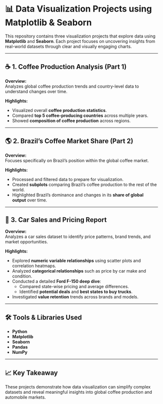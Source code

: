 # 📊 Data Visualization Projects using Matplotlib & Seaborn

This repository contains three visualization projects that explore data using **Matplotlib** and **Seaborn**. Each project focuses on uncovering insights from real-world datasets through clear and visually engaging charts.

---

## ☕ 1. Coffee Production Analysis (Part 1)

**Overview:**  
Analyzes global coffee production trends and country-level data to understand changes over time.

**Highlights:**
- Visualized overall **coffee production statistics**.  
- Compared **top 5 coffee-producing countries** across multiple years.  
- Showed **composition of coffee production** across regions.  

---

## 🌎 2. Brazil’s Coffee Market Share (Part 2)

**Overview:**  
Focuses specifically on Brazil’s position within the global coffee market.

**Highlights:**
- Processed and filtered data to prepare for visualization.  
- Created **subplots** comparing Brazil’s coffee production to the rest of the world.  
- Highlighted Brazil’s dominance and changes in its **share of global output** over time.  

---

## 🚗 3. Car Sales and Pricing Report

**Overview:**  
Analyzes a car sales dataset to identify price patterns, brand trends, and market opportunities.

**Highlights:**
- Explored **numeric variable relationships** using scatter plots and correlation heatmaps.  
- Analyzed **categorical relationships** such as price by car make and condition.  
- Conducted a detailed **Ford F-150 deep dive**:
  - Compared state-wise pricing and average differences.  
  - Identified **potential deals** and **best states to buy trucks**.  
- Investigated **value retention** trends across brands and models.  

---

## 🛠️ Tools & Libraries Used
- **Python**
- **Matplotlib**
- **Seaborn**
- **Pandas**
- **NumPy**

---

## 📈 Key Takeaway
These projects demonstrate how data visualization can simplify complex datasets and reveal meaningful insights into global coffee production and automobile markets.

